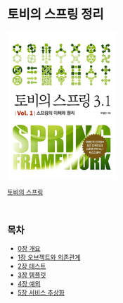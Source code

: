 # 토비의 스프링 정리

<img src="./image/800x0.png" width="250" />

[토비의 스프링](http://www.yes24.com/Product/Goods/76074405?OzSrank=2)

<br>

## 목차
* [0장 개요](https://github.com/binghe819/TIL/blob/master/Spring/%ED%86%A0%EB%B9%84%EC%9D%98%20%EC%8A%A4%ED%94%84%EB%A7%81/0%EC%9E%A5%20%EC%8A%A4%ED%94%84%EB%A7%81%EC%9D%B4%EB%9E%80.md)
* [1장 오브젝트와 의존관계](https://github.com/binghe819/TIL/blob/master/Spring/%ED%86%A0%EB%B9%84%EC%9D%98%20%EC%8A%A4%ED%94%84%EB%A7%81/1%EC%9E%A5%20%EC%98%A4%EB%B8%8C%EC%A0%9D%ED%8A%B8%EC%99%80%20%EC%9D%98%EC%A1%B4%EA%B4%80%EA%B3%84.md)
* [2장 테스트](https://github.com/binghe819/TIL/blob/master/Spring/%ED%86%A0%EB%B9%84%EC%9D%98%20%EC%8A%A4%ED%94%84%EB%A7%81/2%EC%9E%A5%20%ED%85%8C%EC%8A%A4%ED%8A%B8.md)
* [3장 템플릿](https://github.com/binghe819/TIL/blob/master/Spring/%ED%86%A0%EB%B9%84%EC%9D%98%20%EC%8A%A4%ED%94%84%EB%A7%81/3%EC%9E%A5%20%ED%85%9C%ED%94%8C%EB%A6%BF.md)
* [4장 예외](https://github.com/binghe819/TIL/blob/master/Spring/%ED%86%A0%EB%B9%84%EC%9D%98%20%EC%8A%A4%ED%94%84%EB%A7%81/4%EC%9E%A5%20%EC%98%88%EC%99%B8.md)
* [5장 서비스 추상화](./5장%20서비스%20추상화.md)

